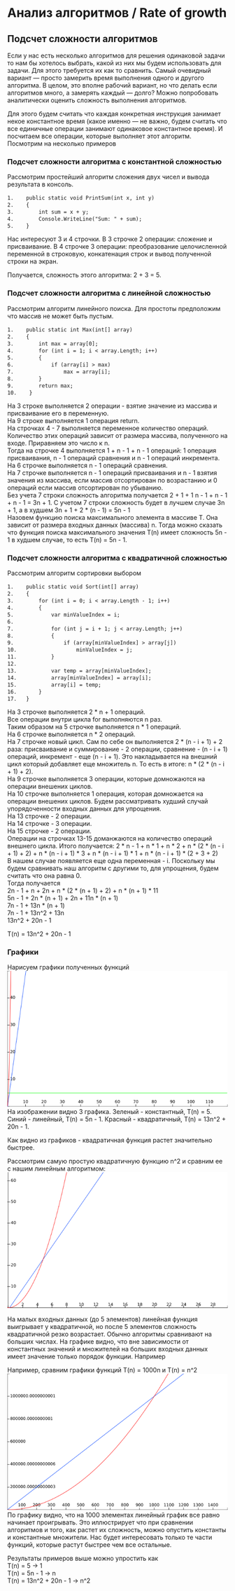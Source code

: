 ﻿# Анализ алгоритмов / Rate of growth
## Подсчет сложности алгоритмов
Если у нас есть несколько алгоритмов для решения одинаковой задачи то нам бы хотелось выбрать, какой из них мы будем использовать для задачи. Для этого требуется их как то сравнить. Самый очевидный вариант — просто замерить время выполнения одного и другого алгоритма. В целом, это вполне рабочий вариант, но что делать если алгоритмов много, а замерять каждый — долго? Можно попробовать аналитически оценить сложность выполнения алгоритмов.

Для этого будем считать что каждая конкретная инструкция занимает некое константное время (какое именно — не важно, будем считать что все единичные операции занимают одинаковое константное время). И посчитаем все операции, которые выполняет этот алгоритм. Посмотрим на несколько примеров

### Подсчет сложности алгоритма с константной сложностью
Рассмотрим простейший алгоритм сложения двух чисел и вывода результата в консоль.
```
1.    public static void PrintSum(int x, int y)
2.    {
3.        int sum = x + y;                    
4.        Console.WriteLine("Sum: " + sum);
5.    }
```
Нас интересуют 3 и 4 строчки. В 3 строчке 2 операции: сложение и присваивание. В 4 строчке 3 операции: преобразование целочисленной переменной в строковую, конкатенация строк и вывод полученной строки на экран. 

Получается, сложность этого алгоритма: 2 + 3 = 5.

### Подсчет сложности алгоритма с линейной сложностью
Рассмотрим алгоритм линейного поиска. Для простоты предположим что массив не может быть пустым. 
```
1.    public static int Max(int[] array)
2.    {
3.        int max = array[0];
4.        for (int i = 1; i < array.Length; i++)
5.        {
6.            if (array[i] > max)
7.                max = array[i];
8.        }
9.        return max;
10.    }
```
На 3 строке выполняется 2 операции - взятие значение из массива и присваивание его в переменную.\
На 9 строке выполняется 1 операция return.\
На строчках 4 - 7 выполняется переменное количество операций. Количество этих операций зависит от размера массива, полученного на входе. Приравняем это число к n.\
Тогда на строчке 4 выполняется 1 + n - 1 + n - 1 операций: 1 операция присваивания, n - 1 операций сравнения и n - 1 операций инкремента.\
На 6 строчке выполняется n - 1 операций сравнения.\
На 7 строчке выполняется n - 1 операций присваивания и n - 1 взятия значения из массива, если массив отсортирован по возрастанию и 0 операций если массив отсортирован по убыванию.\
Без учета 7 строки сложность алгоритма получается 2 + 1 + 1  n - 1 + n - 1 + n - 1 = 3n + 1. C учетом 7 строки сложность будет в лучшем случае 3n + 1, а в худшем 3n + 1 + 2 * (n - 1) = 5n - 1\
Назовем функцию поиска максимального элемента в массиве T. Она зависит от размера входных данных (массива) n. Тогда можно сказать что функция поиска максимального значения T(n) имеет сложность 5n - 1 в худшем случае, то есть T(n) = 5n - 1.

### Подсчет сложности алгоритма с квадратичной сложностью
Рассмотрим алгоритм сортировки выбором
```
1.    public static void Sort(int[] array)
2.    {
3.        for (int i = 0; i < array.Length - 1; i++)
4.        {
5.            var minValueIndex = i;
6.            
7.            for (int j = i + 1; j < array.Length; j++)
8.            {
9.                if (array[minValueIndex] > array[j])
10.                   minValueIndex = j;
11.           }
12.   
13.           var temp = array[minValueIndex];
14.           array[minValueIndex] = array[i];
15.           array[i] = temp;
16.       }
17.   }
```
На 3 строчке выполняется 2 * n + 1 операций.\
Все операции внутри цикла for выполняются n раз.\
Таким образом на 5 строчке выполняется n * 1 операций.\
На 6 строчке выполняется n * 2 операций.\
На 7 строчке новый цикл. Сам по себе он выполняется 2 * (n - i + 1) + 2 раза: присваивание и суммирование - 2 операции, сравнение - (n - i + 1) операций, инкремент - еще (n - i + 1). Это накладывается на внешний цикл который добавляет еще множитель n. То есть в итоге: n * (2 * (n - i + 1) + 2).\
На 9 строчке выполняется 3 операции, которые домножаются на операции внешених циклов.\
На 10 строчке выполняется 1 операция, которая домножается на операции внешених циклов. Будем рассматривать худший случай упорядоченности входных данных для упрощения.\
На 13 строчке - 2 операции.\
На 14 строчке - 3 операции.\
На 15 строчке - 2 операции.\
Операции на строчках 13-15 доманжаются на количество операций внешнего цикла. 
Итого получается: 2 * n - 1 + n * 1 + n * 2 + n * (2 * (n - i + 1) + 2) + n * (n - i + 1) * 3 + n * (n - i + 1) * 1 + n * (n - i + 1) * (2 + 3 + 2)\
В нашем случае появляется еще одна переменная - i. Поскольку мы будем сравнивать наш алгоритм с другими то, для упрощения, будем считать что она равна 0.\
Тогда получается\
2n - 1 + n + 2n + n * (2 * (n + 1) + 2) + n * (n + 1) * 11\
5n - 1 + 2n * (n + 1) + 2n + 11n * (n + 1)\
7n - 1 + 13n * (n + 1)\
7n - 1 + 13n^2 + 13n\
13n^2 + 20n - 1

T(n) = 13n^2 + 20n - 1

### Графики
Нарисуем графики полученных функций
![Схема сортировки](./Images/graphs.png)
На изображении видно 3 графика. Зеленый - константный, T(n) = 5. Синий - линейный, T(n) = 5n - 1. Красный - квадратичный, T(n) = 13n^2 + 20n - 1.

Как видно из графиков - квадратичная функция растет значительно быстрее.

Рассмотрим самую простую квадратичную функцию n^2 и сравним ее с нашим линейным алгоритмом:
![Схема сортировки](./Images/quadratic.png)

На малых входных данных (до 5 элементов) линейная функция выигрывает у квадратичной, но после 5 элементов сложность квадратичной резко возрастает.
Обычно алгоритмы сравнивают на больших числах. На графике видно, что вне зависимости от константных значений и множителей на больших входных данных имеет значение только порядок функции. Например

Например, сравним графики функций T(n) = 1000n и T(n) = n^2
![Схема сортировки](./Images/comparsion.png)
По графику видно, что на 1000 элементах линейный график все равно начинает проигрывать. Это иллюстрирует что при сравнении алгоритмов и того, как растет их сложность, можно опустить константы и константные множители. Нас будет интересовать только те части функций, которые растут быстрее чем все остальные.

Результаты примеров выше можно упростить как\
T(n) = 5 -> 1\
T(n) = 5n - 1 -> n\
T(n) = 13n^2 + 20n - 1 -> n^2
